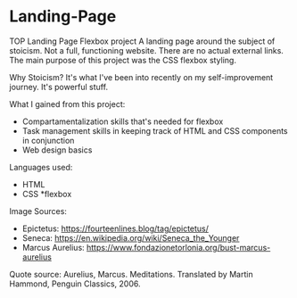 # Landing-Page
TOP Landing Page Flexbox project
A landing page around the subject of stoicism. 
Not a full, functioning website. There are no actual external links. The main purpose of this project was the CSS flexbox styling.

Why Stoicism? It's what I've been into recently on my self-improvement journey. It's powerful stuff.

What I gained from this project:
* Compartamentalization skills that's needed for flexbox
* Task management skills in keeping track of HTML and CSS components in conjunction
* Web design basics

Languages used:
* HTML
* CSS
  *flexbox

Image Sources:
* Epictetus: https://fourteenlines.blog/tag/epictetus/ 
* Seneca: https://en.wikipedia.org/wiki/Seneca_the_Younger
* Marcus Aurelius: https://www.fondazionetorlonia.org/bust-marcus-aurelius 

Quote source:
Aurelius, Marcus. Meditations. Translated by Martin Hammond, Penguin Classics, 2006. 

